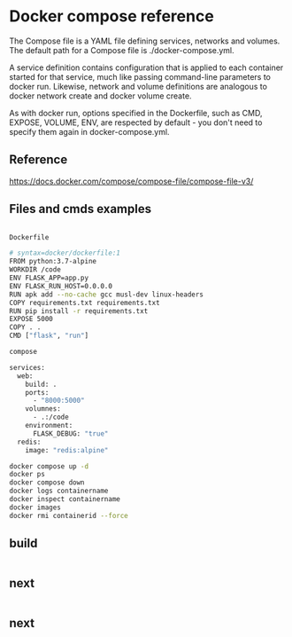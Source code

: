 # Docker compose reference

The Compose file is a YAML file defining services, networks and volumes. The default path for a Compose file is ./docker-compose.yml.

A service definition contains configuration that is applied to each container started for that service, much like passing command-line parameters to docker run. Likewise, network and volume definitions are analogous to docker network create and docker volume create.

As with docker run, options specified in the Dockerfile, such as CMD, EXPOSE, VOLUME, ENV, are respected by default - you don't need to specify them again in docker-compose.yml.



## Reference

https://docs.docker.com/compose/compose-file/compose-file-v3/

## Files and cmds examples

```bash

Dockerfile

# syntax=docker/dockerfile:1
FROM python:3.7-alpine
WORKDIR /code
ENV FLASK_APP=app.py
ENV FLASK_RUN_HOST=0.0.0.0
RUN apk add --no-cache gcc musl-dev linux-headers
COPY requirements.txt requirements.txt
RUN pip install -r requirements.txt
EXPOSE 5000
COPY . .
CMD ["flask", "run"]

compose

services:
  web:
    build: .
    ports:
      - "8000:5000"
    volumnes:
      - .:/code
    environment:
      FLASK_DEBUG: "true"
  redis:
    image: "redis:alpine"

docker compose up -d
docker ps
docker compose down
docker logs containername
docker inspect containername
docker images
docker rmi containerid --force

```
## build

```yml

```

## next

```yml

```

## next

```yml

```
